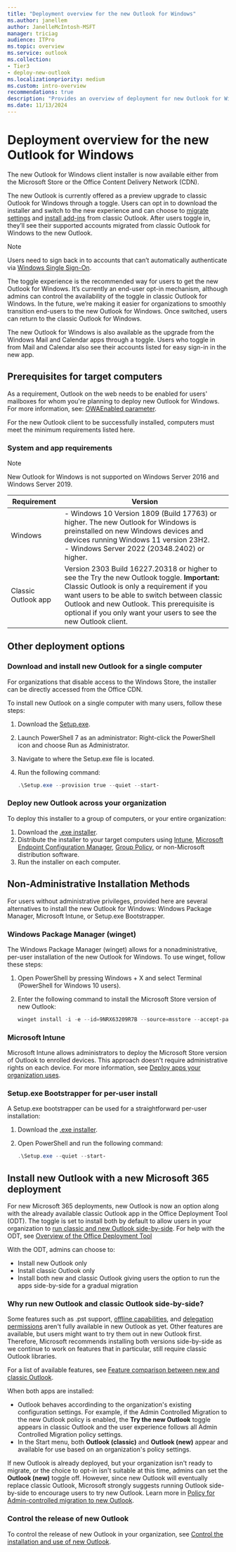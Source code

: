 ```yaml
---
title: "Deployment overview for the new Outlook for Windows"
ms.author: janellem
author: JanelleMcIntosh-MSFT
manager: triciag
audience: ITPro
ms.topic: overview
ms.service: outlook
ms.collection:
- Tier3
- deploy-new-outlook
ms.localizationpriority: medium
ms.custom: intro-overview
recommendations: true
description: "Provides an overview of deployment for new Outlook for Windows"
ms.date: 11/13/2024
---
```


# Deployment overview for the new Outlook for Windows

The new Outlook for Windows client installer is now available either from the Microsoft Store or the Office Content Delivery Network (CDN).

The new Outlook is currently offered as a preview upgrade to classic Outlook for Windows through a toggle. Users can opt in to download the installer and switch to the new experience and can choose to [migrate settings](https://support.microsoft.com/office/b85ce5ff-bef3-45ae-9e95-9d63c514abdc) and [install add-ins](install-web-add-ins.md) from classic Outlook. After users toggle in, they’ll see their supported accounts migrated from classic Outlook for Windows to the new Outlook.

> [!NOTE]
> Users need to sign back in to accounts that can’t automatically authenticate via [Windows Single Sign-On](/microsoft-365-apps/outlook/get-started/supported-account-types).

The toggle experience is the recommended way for users to get the new Outlook for Windows. It’s currently an end-user opt-in mechanism, although admins can control the availability of the toggle in classic Outlook for Windows. In the future, we’re making it easier for organizations to smoothly transition end-users to the new Outlook for Windows. Once switched, users can return to the classic Outlook for Windows.

The new Outlook for Windows is also available as the upgrade from the Windows Mail and Calendar apps through a toggle. Users who toggle in from Mail and Calendar also see their accounts listed for easy sign-in in the new app.

## Prerequisites for target computers

As a requirement, Outlook on the web needs to be enabled for users' mailboxes for whom you're planning to deploy new Outlook for Windows. For more information, see: [OWAEnabled parameter](/powershell/module/exchange/set-casmailbox#-owaenabled).

For the new Outlook client to be successfully installed, computers must meet the minimum requirements listed here.

### System and app requirements

> [!NOTE]
> New Outlook for Windows is not supported on Windows Server 2016 and Windows Server 2019.

Requirement | Version
------------|-------
Windows |- Windows 10 Version 1809 (Build 17763) or higher. The new Outlook for Windows is preinstalled on new Windows devices and devices running Windows 11 version 23H2. </br>- Windows Server 2022 (20348.2402) or higher.
Classic Outlook app | Version 2303 Build 16227.20318 or higher to see the Try the new Outlook toggle. **Important:** Classic Outlook is only a requirement if you want users to be able to switch between classic Outlook and new Outlook. This prerequisite is optional if you only want your users to see the new Outlook client.

## Other deployment options

### Download and install new Outlook for a single computer

For organizations that disable access to the Windows Store, the installer can be directly accessed from the Office CDN.

To install new Outlook on a single computer with many users, follow these steps:

1. Download the [Setup.exe](https://go.microsoft.com/fwlink/?linkid=2207851).
2. Launch PowerShell 7 as an administrator: Right-click the PowerShell icon and choose Run as Administrator.
3. Navigate to where the Setup.exe file is located.
4. Run the following command:

   ```powershell
   .\Setup.exe --provision true --quiet --start-
   ```

### Deploy new Outlook across your organization

To deploy this installer to a group of computers, or your entire organization:

1. Download the [.exe installer](https://go.microsoft.com/fwlink/?linkid=2207851).
2. Distribute the installer to your target computers using [Intune](/mem/intune/fundamentals/what-is-intune), [Microsoft Endpoint Configuration Manager](/mem/configmgr/core/understand/introduction), [Group Policy](/troubleshoot/windows-server/group-policy/use-group-policy-to-install-software), or non-Microsoft distribution software.
3. Run the installer on each computer.

## Non-Administrative Installation Methods

For users without administrative privileges, provided here are several alternatives to install the new Outlook for Windows: Windows Package Manager, Microsoft Intune, or Setup.exe Bootstrapper.

### Windows Package Manager (winget)

The Windows Package Manager (winget) allows for a nonadministrative, per-user installation of the new Outlook for Windows. To use winget, follow these steps:

1. Open PowerShell by pressing Windows + X and select Terminal (PowerShell for Windows 10 users).
2. Enter the following command to install the Microsoft Store version of new Outlook:

   ```powershell
   winget install -i -e --id=9NRX63209R7B --source=msstore --accept-package-agreements
   ```

### Microsoft Intune

Microsoft Intune allows administrators to deploy the Microsoft Store version of Outlook to enrolled devices. This approach doesn't require administrative rights on each device. For more information, see [Deploy apps your organization uses](/mem/intune/fundamentals/manage-apps#deploy-apps-your-organization-uses).

### Setup.exe Bootstrapper for per-user install

A Setup.exe bootstrapper can be used for a straightforward per-user installation:

1. Download the [.exe installer](https://go.microsoft.com/fwlink/?linkid=2207851).
2. Open PowerShell and run the following command:

   ```powershell
   .\Setup.exe --quiet --start-
   ```

## Install new Outlook with a new Microsoft 365 deployment 

For new Microsoft 365 deployments, new Outlook is now an option along with the already available classic Outlook app in the Office Deployment Tool (ODT). The toggle is set to install both by default to allow users in your organization to [run classic and new Outlook side-by-side](https://support.microsoft.com/office/a624c36d-c50f-43bc-9c8b-dd17b5690ffb). For help with the ODT, see [Overview of the Office Deployment Tool](/microsoft-365-apps/deploy/overview-office-deployment-tool)

With the ODT, admins can choose to:

- Install new Outlook only
- Install classic Outlook only
- Install both new and classic Outlook giving users the option to run the apps side-by-side for a gradual migration

### Why run new Outlook and classic Outlook side-by-side?

Some features such as .pst support, [offline capabilities](https://support.microsoft.com/office/2460e4a8-16c7-47fc-b204-b1549275aac9), and [delegation permissions](https://support.microsoft.com/office/afb79d6b-2967-43b9-a944-a6b953190af5) aren't fully available in new Outlook as yet. Other features are available, but users might want to try them out in new Outlook first. Therefore, Microsoft recommends installing both versions side-by-side as we continue to work on features that in particular, still require classic Outlook libraries.

For a list of available features, see [Feature comparison between new and classic Outlook](https://support.microsoft.com/office/de453583-1e76-48bf-975a-2e9cd2ee16dd).

When both apps are installed:

- Outlook behaves accordinding to the organization's existing configuration settings. For example, if the Admin Controlled Migration to the new Outlook policy is enabled, the **Try the new Outlook** toggle appears in classic Outlook and the user experience follows all Admin Controlled Migration policy settings.  
- In the Start menu, both **Outlook (classic)** and **Outlook (new)** appear and available for use based on an organization's policy settings.

If new Outlook is already deployed, but your organization isn't ready to migrate, or the choice to opt-in isn't suitable at this time, admins can set the **Outlook (new)** toggle off. However, since new Outlook will eventually replace classic Outlook, Microsoft strongly suggests running Outlook side-by-side to encourage users to try new Outlook. Learn more in [Policy for Admin-controlled migration to new Outlook](../manage/admin-controlled-migration-policy.md).  

### Control the release of new Outlook

To control the release of new Outlook in your organization, see [Control the installation and use of new Outlook](../get-started/control-install.md).
